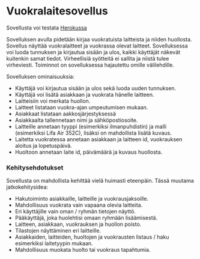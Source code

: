 # Vuokralaitesovellus

Sovellusta voi testata [Herokussa](https://vuokralaitesovellus.herokuapp.com)


Sovelluksen avulla pidetään kirjaa vuokratuista laitteista ja niiden huollosta. Sovellus näyttää vuokralaitteet ja vuokrassa olevat laitteet. Sovelluksessa voi luoda tunnuksen ja kirjautua sisään ja ulos, kaikki käyttäjät näkevät kuitenkin samat tiedot. Virheellisiä syötteitä ei sallita ja niistä tulee virheviesti. Toiminnot on sovelluksessa hajautettu omille välilehdille. 
 
Sovelluksen ominaisuuksia:
- Käyttäjä voi kirjautua sisään ja ulos sekä luoda uuden tunnuksen.
- Käyttäjä voi lisätä asiakkaan ja vuokrata hänelle laitteen.
- Laitteisiin voi merkata huollon.
- Laitteet listataan vuokra-ajan umpeutumisen mukaan. 
- Asiakkaat listataan aakkosjärjestyksessä
- Asiakkaalta tallennetaan nimi ja sähköpostiosoite.
- Laitteille annetaan tyyppi (esimerkiksi ilmanpuhdistin) ja malli (esimerkiksi Lifa Air 352C), lisäksi on mahdollista lisätä kuvaus.
- Laitetta vuokratessa annetaan asiakkaan ja laitteen id, vuokrauksen aloitus ja lopetuspäivä.
- Huoltoon annetaan laite id, päivämäärä ja kuvaus huollosta. 

  

### Kehitysehdotukset

Sovellusta on mahdollista kehittää vielä huimasti eteenpäin. Tässä muutama jatkokehitysidea: 

- Hakutoiminto asiakkaille, laitteille ja vuokrausjaksoille. 
- Mahdollisuus vuokrata vain vapaana olevia laitteita.
- Eri käyttäjille vain oman / ryhmän tietojen näyttö.
- Pääkäyttäjä, joka huolehtisi omaan ryhmään lisäämisestä.
- Laitteen, asiakkaan, vuokrauksen ja huollon poisto.
- Tilastojen näyttäminen eri laitteille.
- Asiakkaiden, laitteiden, huoltojen ja vuokrausten listaus / haku esimerkiksi laitetyypin mukaan. 
- Mahdollisuus muokata huolto tai vuokraus tapahtumia. 
